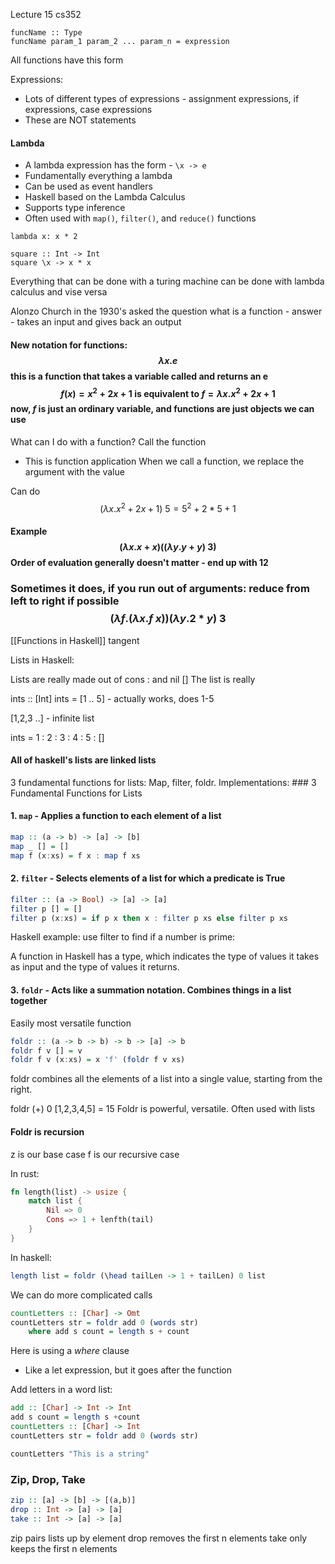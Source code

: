 Lecture 15 cs352
```
funcName :: Type
funcName param_1 param_2 ... param_n = expression
```
All functions have this form

Expressions: 
- Lots of different types of expressions - assignment expressions, if expressions, case expressions
- These are NOT statements

#### Lambda
- A lambda expression has the form - `\x -> e`
- Fundamentally everything a lambda
- Can be used as event handlers
- Haskell based on the Lambda Calculus
- Supports type inference 
- Often used with `map()`, `filter()`, and `reduce()` functions

``` 
lambda x: x * 2
```

```
square :: Int -> Int
square \x -> x * x
```


Everything that can be done with a turing machine can be done with lambda calculus and vise versa

Alonzo Church in the 1930's asked the question what is a function - answer - takes an input and gives back an output

#### New notation for functions: $$\lambda x.e$$ this is a function that takes a variable called and returns an e $$f(x)=x^2+2x+1 \text{  is equivalent to } f = \lambda x. x^2+2x+1$$ now, $f$ is just an ordinary variable, and functions are just objects we can use

What can I do with a function? Call the function
- This is function application
When we call a function, we replace the argument with the value

Can do $$(\lambda x. x^2 +2x+1) ~5=5^2+2*5+1$$
#### Example $$(\lambda x. x+x)((\lambda y. y+y)~3)$$ Order of evaluation generally doesn't matter - end up with 12

### Sometimes it does, if you run out of arguments: reduce from left to right if possible $$(\lambda f.(\lambda x. f~x))(\lambda y. 2*y)~3$$

[[Functions in Haskell]] tangent

Lists in Haskell:

Lists are really made out of cons : and nil \[]
The list is really

ints :: \[Int]
ints = \[1 .. 5] - actually works, does 1-5


\[1,2,3 ..] - infinite list

ints = 1 : 2 : 3 : 4 : 5 : \[]

#### All of haskell's lists are linked lists

3 fundamental functions for lists: Map, filter, foldr. Implementations: ### 3 Fundamental Functions for Lists

#### 1. `map` - Applies a function to each element of a list

```haskell
map :: (a -> b) -> [a] -> [b]
map _ [] = []
map f (x:xs) = f x : map f xs
```

#### 2. `filter` - Selects elements of a list for which a predicate is True

```haskell
filter :: (a -> Bool) -> [a] -> [a]
filter p [] = []
filter p (x:xs) = if p x then x : filter p xs else filter p xs

```
Haskell example: use filter to find if a number is prime: 


A function in Haskell has a type, which indicates the type of values it takes as input and the type of values it returns.

#### 3. `foldr` - Acts like a summation notation. Combines things in a list together
Easily most versatile function
```haskell
foldr :: (a -> b -> b) -> b -> [a] -> b
foldr f v [] = v
foldr f v (x:xs) = x 'f' (foldr f v xs)
```
foldr combines all the elements of a list into a single value, starting from the right.

foldr (+) 0 \[1,2,3,4,5] = 15
Foldr is powerful, versatile. Often used with lists

#### Foldr is recursion
z is our base case
f is our recursive case

In rust:
```rust
fn length(list) -> usize {
	match list {
		Nil => 0
		Cons => 1 + lenfth(tail)
	}
}
```
In haskell: 
```haskell
length list = foldr (\head tailLen -> 1 + tailLen) 0 list
```

We can do more complicated calls

```haskell
countLetters :: [Char] -> Omt
countLetters str = foldr add 0 (words str)
	where add s count = length s + count
```
Here is using a *where* clause
- Like a let expression, but it goes after the function

Add letters in a word list:
```haskell
add :: [Char] -> Int -> Int
add s count = length s +count
countLetters :: [Char] -> Int
countLetters str = foldr add 0 (words str)

countLetters "This is a string"
```

### Zip, Drop, Take
```haskell
zip :: [a] -> [b] -> [(a,b)]
drop :: Int -> [a] -> [a]
take :: Int -> [a] -> [a]
```
zip pairs lists up by element
drop removes the first n elements
take only keeps the first n elements
